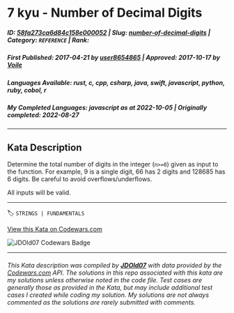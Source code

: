 # 7 kyu - Number of Decimal Digits

##### **ID**: [58fa273ca6d84c158e000052](https://www.codewars.com/kata/58fa273ca6d84c158e000052) | **Slug**: [number-of-decimal-digits](https://www.codewars.com/kata/58fa273ca6d84c158e000052) | **Category**: `REFERENCE` | **Rank**: <span style="color:white">7 kyu</span>

##### **First Published**: 2017-04-21 ***by*** [user8654865](https://www.codewars.com/users/user8654865) | **Approved**: 2017-10-17 ***by*** [Voile](https://www.codewars.com/users/Voile)

##### **Languages Available**: rust, c, cpp, csharp, java, swift, javascript, python, ruby, cobol, r

##### **My Completed Languages**: javascript ***as at*** 2022-10-05 | **Originally completed**: 2022-08-27

---

## Kata Description


Determine the total number of digits in the integer (`n>=0`) given as input to the function. For example, 9 is a single digit, 66 has 2 digits and 128685 has 6 digits. Be careful to avoid overflows/underflows.



All inputs will be valid.

---


🏷 `STRINGS | FUNDAMENTALS`


[View this Kata on Codewars.com](https://www.codewars.com/kata/58fa273ca6d84c158e000052)

![](https://www.codewars.com/users/jdold07/badges/large "JDOld07 Codewars Badge")

---

###### *This Kata description was compiled by [**JDOld07**](https://tpstech.dev) with data provided by the [Codewars.com](https://www.codewars.com) API.  The solutions in this repo associated with this kata are my solutions unless otherwise noted in the code file.  Test cases are generally those as provided in the Kata, but may include additional test cases I created while coding my solution.  My solutions are not always commented as the solutions are rarely submitted with comments.*
